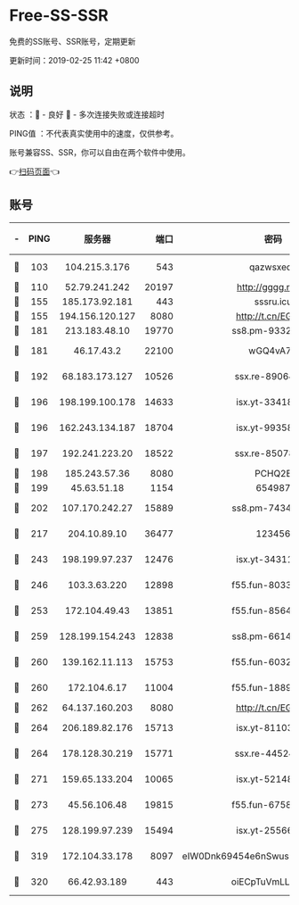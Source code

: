 # Free-SS-SSR

免费的SS账号、SSR账号，定期更新

更新时间：2019-02-25 11:42 +0800

## 说明

状态     ：🙂 - 良好 🙁 - 多次连接失败或连接超时

PING值   ：不代表真实使用中的速度，仅供参考。

账号兼容SS、SSR，你可以自由在两个软件中使用。

👉[扫码页面](https://liesauer.github.io/free-ss-ssr.github.io/)👈

## 账号

|-|PING|服务器|端口|密码|加密方式|区域|
|:----:|:----:|:-----:|-----:|:----:|:----:|:----:|
|🙂|103|104.215.3.176|543|qazwsxedc|aes-256-gcm|JP|
|🙂|110|52.79.241.242|20197|http://gggg.rocks|chacha20|KR|
|🙂|155|185.173.92.181|443|sssru.icu|rc4-md5|RU|
|🙂|155|194.156.120.127|8080|http://t.cn/EGJIyrl|rc4-md5|RU|
|🙂|181|213.183.48.10|19770|ss8.pm-93323963|rc4-md5|RU|
|🙂|181|46.17.43.2|22100|wGQ4vA7D|aes-256-gcm|RU|
|🙂|192|68.183.173.127|10526|ssx.re-89064823|aes-256-cfb|US|
|🙂|196|198.199.100.178|14633|isx.yt-33418076|aes-256-cfb|US|
|🙂|196|162.243.134.187|18704|isx.yt-99358628|aes-256-cfb|US|
|🙂|197|192.241.223.20|18522|ssx.re-85078137|aes-256-cfb|US|
|🙂|198|185.243.57.36|8080|PCHQ2E|rc4-md5|US|
|🙂|199|45.63.51.18|1154|654987|chacha20|US|
|🙂|202|107.170.242.27|15889|ss8.pm-74341344|aes-256-cfb|US|
|🙂|217|204.10.89.10|36477|123456|aes-256-cfb|US|
|🙂|243|198.199.97.237|12476|isx.yt-34311364|aes-256-cfb|US|
|🙂|246|103.3.63.220|12898|f55.fun-80336552|aes-256-cfb|SG|
|🙂|253|172.104.49.43|13851|f55.fun-85640290|aes-256-cfb|SG|
|🙂|259|128.199.154.243|12838|ss8.pm-66149074|aes-256-cfb|SG|
|🙂|260|139.162.11.113|15753|f55.fun-60326778|aes-256-cfb|SG|
|🙂|260|172.104.6.17|11004|f55.fun-18893031|aes-256-cfb|US|
|🙂|262|64.137.160.203|8080|http://t.cn/EGJIyrl|rc4-md5|CA|
|🙂|264|206.189.82.176|15713|isx.yt-81103224|aes-256-cfb|SG|
|🙂|264|178.128.30.219|15771|ssx.re-44524378|aes-256-cfb|SG|
|🙂|271|159.65.133.204|10065|isx.yt-52148162|aes-256-cfb|SG|
|🙂|273|45.56.106.48|19815|f55.fun-67580626|aes-256-cfb|US|
|🙂|275|128.199.97.239|15494|isx.yt-25566417|aes-256-cfb|SG|
|🙂|319|172.104.33.178|8097|eIW0Dnk69454e6nSwuspv9DmS201tQ0D|aes-256-cfb|SG|
|🙂|320|66.42.93.189|443|oiECpTuVmLLxk4Ts|aes-256-cfb|US|
